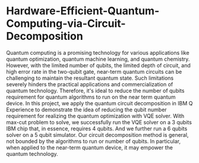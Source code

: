 # Hardware-Efficient-Quantum-Computing-via-Circuit-Decomposition

Quantum computing is a promising technology for various applications like quantum optimization, quantum machine learning, and quantum chemistry. However, with the limited number of qubits, the limited depth of circuit, and high error rate in the two-qubit gate, near-term quantum circuits can be challenging to maintain the resultant quantum state. Such limitations severely hinders the practical applications and commercialization of quantum technology. Therefore, it's ideal to reduce the number of qubits requirement for quantum algorithms to run on the near term quantum device. In this project, we apply the quantum circuit decomposition in IBM Q Experience to demonstrate the idea of reducing the qubit number requirement for realizing the quantum optimization with VQE solver. With max-cut problem to solve, we successfully run the VQE solver on a 3 qubits IBM chip that, in essence, requires 4 qubits. And we further run a 6 qubits solver on a 5 qubit simulator. Our circuit decomposition method is general, not bounded by the algorithms to run or number of qubits. In particular, when applied to the near-term quantum device, it may empower the quantum technology.
